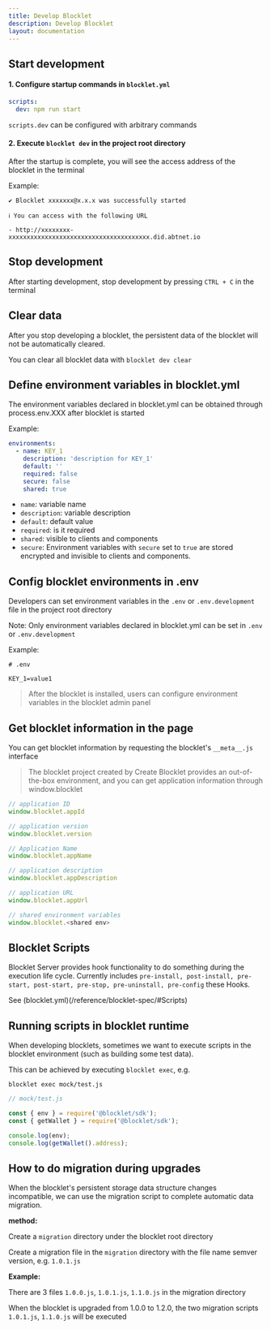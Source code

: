 ```yaml
---
title: Develop Blocklet
description: Develop Blocklet
layout: documentation
---
```


## Start development

#### 1. Configure startup commands in `blocklet.yml`

```yml
scripts:
  dev: npm run start
```

`scripts.dev` can be configured with arbitrary commands

#### 2. Execute `blocklet dev` in the project root directory

After the startup is complete, you will see the access address of the blocklet in the terminal

Example:

```
✔ Blocklet xxxxxxx@x.x.x was successfully started

ℹ You can access with the following URL

- http://xxxxxxxx-xxxxxxxxxxxxxxxxxxxxxxxxxxxxxxxxxxxxxxx.did.abtnet.io
```

<!-- blocklet dev install/start/remove is going to be deprecated https://github.com/ArcBlock/blocklet-server/issues/5165 -->

## Stop development

After starting development, stop development by pressing `CTRL + C` in the terminal

## Clear data

After you stop developing a blocklet, the persistent data of the blocklet will not be automatically cleared.

You can clear all blocklet data with `blocklet dev clear`

## Define environment variables in blocklet.yml

The environment variables declared in blocklet.yml can be obtained through process.env.XXX after blocklet is started

Example:

```yml
environments:
  - name: KEY_1
    description: 'description for KEY_1'
    default: ''
    required: false
    secure: false
    shared: true
```

- `name`: variable name
- `description`: variable description
- `default`: default value
- `required`: is it required
- `shared`: visible to clients and components
- `secure`: Environment variables with `secure` set to `true` are stored encrypted and invisible to clients and components.

## Config blocklet environments in .env

Developers can set environment variables in the `.env` or `.env.development` file in the project root directory

Note: Only environment variables declared in blocklet.yml can be set in `.env` or `.env.development`

Example:

```
# .env

KEY_1=value1

```

> After the blocklet is installed, users can configure environment variables in the blocklet admin panel

## Get blocklet information in the page

You can get blocklet information by requesting the blocklet's `__meta__.js` interface

> The blocklet project created by Create Blocklet provides an out-of-the-box environment, and you can get application information through window.blocklet

```js
// application ID
window.blocklet.appId

// application version
window.blocklet.version

// Application Name
window.blocklet.appName

// application description
window.blocklet.appDescription

// application URL
window.blocklet.appUrl

// shared environment variables
window.blocklet.<shared env>
```

## Blocklet Scripts

Blocklet Server provides hook functionality to do something during the execution life cycle. Currently includes `pre-install, post-install, pre-start, post-start, pre-stop, pre-uninstall, pre-config` these Hooks.

See (blocklet.yml)(/reference/blocklet-spec/#Scripts)

## Running scripts in blocklet runtime

When developing blocklets, sometimes we want to execute scripts in the blocklet environment (such as building some test data).

This can be achieved by executing `blocklet exec`, e.g.

```
blocklet exec mock/test.js
```

```js
// mock/test.js

const { env } = require('@blocklet/sdk');
const { getWallet } = require('@blocklet/sdk');

console.log(env);
console.log(getWallet().address);
```

## How to do migration during upgrades

When the blocklet's persistent storage data structure changes incompatible, we can use the migration script to complete automatic data migration.

**method:**

Create a `migration` directory under the blocklet root directory

Create a migration file in the `migration` directory with the file name semver version, e.g. `1.0.1.js`

**Example:**

There are 3 files `1.0.0.js`, `1.0.1.js`, `1.1.0.js` in the migration directory

When the blocklet is upgraded from 1.0.0 to 1.2.0, the two migration scripts `1.0.1.js`, `1.1.0.js` will be executed
